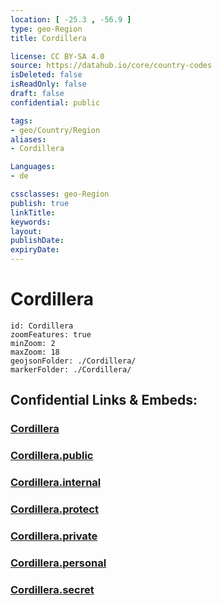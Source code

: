 ```yaml
---
location: [ -25.3 , -56.9 ] 
type: geo-Region
title: Cordillera

license: CC BY-SA 4.0
source: https://datahub.io/core/country-codes
isDeleted: false
isReadOnly: false
draft: false
confidential: public

tags:
- geo/Country/Region
aliases:
- Cordillera

Languages:
- de

cssclasses: geo-Region
publish: true
linkTitle: 
keywords: 
layout: 
publishDate: 
expiryDate: 
---
```


# Cordillera

```leaflet
id: Cordillera
zoomFeatures: true 
minZoom: 2 
maxZoom: 18
geojsonFolder: ./Cordillera/
markerFolder: ./Cordillera/
```


## Confidential Links & Embeds: 

### [Cordillera](/_Standards/Earth/Continent/America~South/Paraguay/departments~Paraguay/Cordillera.md) 

### [Cordillera.public](/_public/Earth/Continent/America~South/Paraguay/departments~Paraguay/Cordillera.public.md) 

### [Cordillera.internal](/_internal/Earth/Continent/America~South/Paraguay/departments~Paraguay/Cordillera.internal.md) 

### [Cordillera.protect](/_protect/Earth/Continent/America~South/Paraguay/departments~Paraguay/Cordillera.protect.md) 

### [Cordillera.private](/_private/Earth/Continent/America~South/Paraguay/departments~Paraguay/Cordillera.private.md) 

### [Cordillera.personal](/_personal/Earth/Continent/America~South/Paraguay/departments~Paraguay/Cordillera.personal.md) 

### [Cordillera.secret](/_secret/Earth/Continent/America~South/Paraguay/departments~Paraguay/Cordillera.secret.md)

